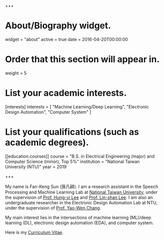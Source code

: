 +++
# About/Biography widget.
widget = "about"
active = true
date = 2016-04-20T00:00:00

# Order that this section will appear in.
weight = 5

# List your academic interests.
[interests]
  interests = [
    "Machine Learning/Deep Learning",
    "Electronic Design Automation",
    "Computer System"
  ]

# List your qualifications (such as academic degrees).

[[education.courses]]
  course = "B.S. in Electrical Engineering (major) and Computer Science (minor), Top 5%"
  institution = "National Taiwan University (NTU)"
  year = 2019
 
+++

My name is Fan-Keng Sun (孫凡耕).
I am a research assistant in the Speech Processing and Machine Learning Lab at [National Taiwan University](http://www.ntu.edu.tw/english), under the supervision of [Prof. Hung-yi Lee](http://speech.ee.ntu.edu.tw/~tlkagk/index.html) and [Prof. Lin-shan Lee](http://speech.ee.ntu.edu.tw/previous_version/lslNew.htm).
I am also an undergraduate researcher in the Electronic Design Automation Lab at NTU, under the supervision of [Prof. Yao-Wen Chang](http://cc.ee.ntu.edu.tw/~ywchang/).

My main interest lies in the intersections of machine learning (ML)/deep learning (DL), electronic design automation (EDA), and computer system.

Here is my [Curriculum Vitae](https://daikon-sun.github.io/files/cv.pdf).
